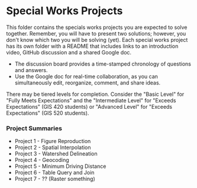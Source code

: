 # Special Works Projects
This folder contains the specials works projects you are expected to solve together.
Remember, you will have to present two solutions; however, you don't know which two you will be solving (yet).
Each special works project has its own folder with a README that includes links to an introduction video, GitHub discussion and a shared Google doc.

* The discussion board provides a time-stamped chronology of questions and answers.
* Use the Google doc for real-time collaboration, as you can simultaneously edit, reorganize, comment, and share ideas.

There may be tiered levels for completion.
Consider the "Basic Level" for "Fully Meets Expectations" and the "Intermediate Level" for "Exceeds Expectations" (GIS 420 students) or "Advanced Level" for "Exceeds Expectations" (GIS 520 students).

### Project Summaries

* Project 1 - Figure Reproduction
* Project 2 - Spatial Interpolation
* Project 3 - Watershed Delineation 
* Project 4 - Geocoding
* Project 5 - Minimum Driving Distance
* Project 6 - Table Query and Join
* Project 7 - ?? (Raster something)
